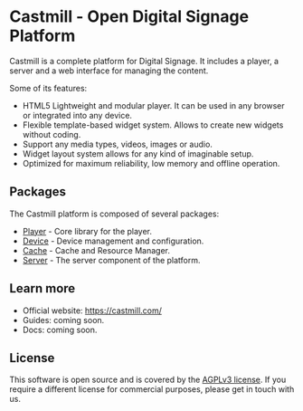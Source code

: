 # Castmill - Open Digital Signage Platform

Castmill is a complete platform for Digital Signage. It includes a player, a server and a web interface for managing the content.

Some of its features:

- HTML5 Lightweight and modular player. It can be used in any browser or integrated into any device.
- Flexible template-based widget system. Allows to create new widgets without coding.
- Support any media types, videos, images or audio.
- Widget layout system allows for any kind of imaginable setup.
- Optimized for maximum reliability, low memory and offline operation.

## Packages

The Castmill platform is composed of several packages:

- [Player](./packages/player/README.md) - Core library for the player.
- [Device](./packages/device/README.md) - Device management and configuration.
- [Cache](./packages/cache/README.md) - Cache and Resource Manager.
- [Server](./packages/server/README.md) - The server component of the platform.

## Learn more

- Official website: https://castmill.com/
- Guides: coming soon.
- Docs: coming soon.

## License

This software is open source and is covered by the [AGPLv3 license](./LICENSE.md). If you require a different license for commercial
purposes, please get in touch with us.
